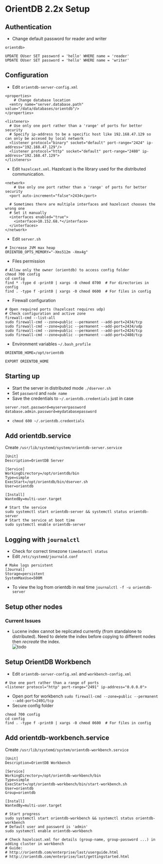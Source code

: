 OrientDB 2.2x Setup
===================

## Authentication
- Change default password for reader and writer
```
orientdb>

UPDATE OUser SET password = 'hello' WHERE name = 'reader'
UPDATE OUser SET password = 'hello' WHERE name = 'writer'
```

## Configuration
- Edit `orientdb-server-config.xml`
```
<properties>
    # Change database location
  <entry name="server.database.path" value="/data/databases/orientdb"/>
</properties>

<listeners>
  # Use only one port rather than a 'range' of ports for better security
  # Specify ip-address to be a specific host like 192.168.47.129 so can only be accesed by local network
  <listener protocol="binary" socket="default" port-range="2424" ip-address="192.168.47.129"/>
  <listener protocol="http" socket="default" port-range="2480" ip-address="192.168.47.129">
</listeners>
```

- Edit `hazelcast.xml`. Hazelcast is the library used for the distributed communication.
```
<network>
    # Use only one port rather than a 'range' of ports for better security
  <port auto-increment="false">2434</port>
  
  # Sometimes there are multiple interfaces and hazelcast chooses the wrong one
  # Set it manually
  <interfaces enabled="true">
    <interface>10.152.68.*</interface>   
  </interfaces>    
</network>
```

- Edit `server.sh`
```
# Increase JVM max heap
ORIENTDB_OPTS_MEMORY="-Xms512m -Xmx4g"
```

- Files permission
```
# Allow only the owner (orientdb) to access config folder
chmod 700 config
cd config
find * -type d -print0 | xargs -0 chmod 0700  # For directories in config
find . -type f -print0 | xargs -0 chmod 0600  # For files in config
```

- Firewall configuration
```
# Open required ports (hazelcast requires udp)
# Check configuration and active zone
firewall-cmd --list-all  
sudo firewall-cmd --zone=public --permanent --add-port=2434/tcp
sudo firewall-cmd --zone=public --permanent --add-port=2434/udp 
sudo firewall-cmd --zone=public --permanent --add-port=2424/tcp
sudo firewall-cmd --zone=public --permanent --add-port=2480/tcp
```

- Environment variables `~/.bash_profile`
```
ORIENTDB_HOME=/opt/orientdb

EXPORT ORIENTDB_HOME
```
## Starting up
- Start the server in distributed mode `./dserver.sh`
- Set `password` and `node name` 
- Save the credentials to `~/.orientdb.credentials` just in case
```
server.root.password=myserverpassword
database.admin.password=mydatabasepassword
```
- `chmod 600 ~/.orientdb.credentials`

## Add orientdb.service

Create `/usr/lib/systemd/system/orientdb-server.service`
```
[Unit]
Description=OrientDB Server

[Service]
WorkingDirectory=/opt/orientdb/bin
Type=simple
ExecStart=/opt/orientdb/bin/dserver.sh
User=orientdb

[Install]
WantedBy=multi-user.target
```

```
# Start the service
sudo systemctl start orientdb-server && systemctl status orientdb-server
# Start the service at boot time
sudo systemctl enable orientdb-server
```

## Logging with `journalctl`
- Check for correct timezone `timedatectl status`
- Edit `/etc/systemd/journald.conf`
```
# Make logs persistent
[Journal]
Storage=persistent
SystemMaxUse=500M
```
- To view the log from orientdb in real time `journalctl -f -u orientdb-server`  

## Setup other nodes
### Current Issues
- Lucene index cannot be replicated currently (from standalone to distributed). Need to delete the index before copying to different nodes then *recreate* the index.  
![todo](http://www.maniacworld.com/lazy-cat.jpg)

## Setup OrientDB Workbench
- Edit `orientdb-server-config.xml` and `workbench-config.xml`
```
# Use one port rather than a range of ports
<listener protocol="http" port-range="2491" ip-address="0.0.0.0">
```
- Open port for workbench
`sudo firewall-cmd --zone=public --permanent --add-port=2491/tcp`
- Secure config folder
```
chmod 700 config
cd config
find . -type f -print0 | xargs -0 chmod 0600  # For files in config
```

## Add orientdb-workbench.service
Create `/usr/lib/systemd/system/orientdb-workbench.service`
```
[Unit]
Description=OrientDB Workbench

[Service]
WorkingDirectory=/opt/orientdb-workbench/bin
Type=simple
ExecStart=/opt/orientdb-workbench/bin/start-workbench.sh
User=orientdb
Group=orientdb

[Install]
WantedBy=multi-user.target
```
```
# Start progress
sudo systemctl start orientdb-workbench && systemctl status orientdb-workbench
# Default user and password is 'admin'
sudo systemctl enable orientdb-workbench
```

```
# Check hazelcast.xml for details (group-name, group-password ...) in adding cluster in workbench
# Guide: 
# http://orientdb.com/enterprise/last/userguide.html
# http://orientdb.com/enterprise/last/gettingstarted.html
```